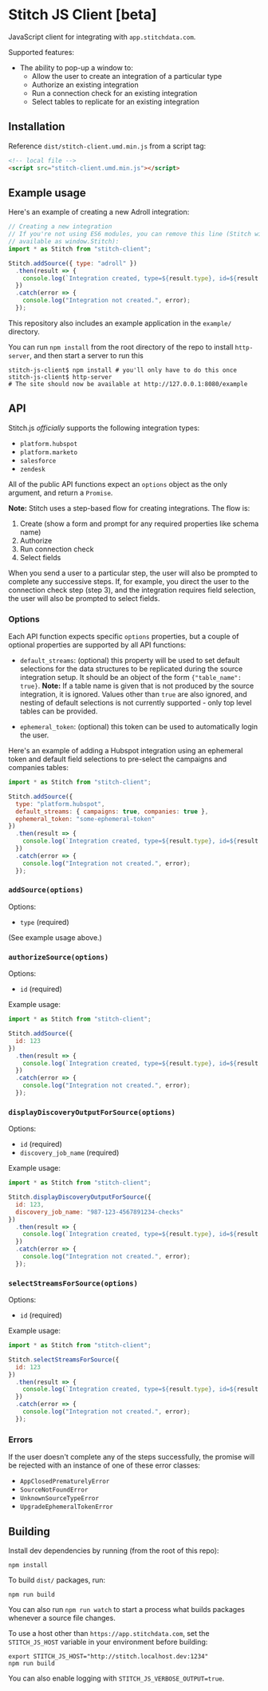 # Stitch JS Client [beta]

JavaScript client for integrating with `app.stitchdata.com`.

Supported features:

* The ability to pop-up a window to:
  * Allow the user to create an integration of a particular type
  * Authorize an existing integration
  * Run a connection check for an existing integration
  * Select tables to replicate for an existing integration

## Installation

Reference `dist/stitch-client.umd.min.js` from a script tag:

```html
<!-- local file -->
<script src="stitch-client.umd.min.js"></script>
```

## Example usage

Here's an example of creating a new Adroll integration:

```javascript
// Creating a new integration
// If you're not using ES6 modules, you can remove this line (Stitch will be
// available as window.Stitch):
import * as Stitch from "stitch-client";

Stitch.addSource({ type: "adroll" })
  .then(result => {
    console.log(`Integration created, type=${result.type}, id=${result.id}`);
  })
  .catch(error => {
    console.log("Integration not created.", error);
  });
```

This repository also includes an example application in the `example/` directory.

You can run `npm install` from the root directory of the repo to install `http-server`, and then start a server to run this

```shell
stitch-js-client$ npm install # you'll only have to do this once
stitch-js-client$ http-server
# The site should now be available at http://127.0.0.1:8080/example
```

## API

Stitch.js _officially_ supports the following integration types:

* `platform.hubspot`
* `platform.marketo`
* `salesforce`
* `zendesk`

All of the public API functions expect an `options` object as the only argument, and return a `Promise`.

**Note:** Stitch uses a step-based flow for creating integrations. The flow is:

1. Create (show a form and prompt for any required properties like schema name)
2. Authorize
3. Run connection check
4. Select fields

When you send a user to a particular step, the user will also be prompted to complete any successive steps. If, for example, you direct the user to the connection check step (step 3), and the integration requires field selection, the user will also be prompted to select fields.

### Options

Each API function expects specific `options` properties, but a couple of optional properties are supported by all API functions:

* `default_streams`: (optional) this property will be used to set default selections for the data structures to be replicated during the source integration setup. It should be an object of the form `{"table_name": true}`. **Note:** If a table name is given that is not produced by the source
  integration, it is ignored. Values other than `true` are also ignored, and
  nesting of default selections is not currently supported - only top level
  tables can be provided.

* `ephemeral_token`: (optional) this token can be used to automatically login the user.

Here's an example of adding a Hubspot integration using an ephemeral token and default field selections to pre-select the campaigns and companies tables:

```javascript
import * as Stitch from "stitch-client";

Stitch.addSource({
  type: "platform.hubspot",
  default_streams: { campaigns: true, companies: true },
  ephemeral_token: "some-ephemeral-token"
})
  .then(result => {
    console.log(`Integration created, type=${result.type}, id=${result.id}`);
  })
  .catch(error => {
    console.log("Integration not created.", error);
  });
```

### `addSource(options)`

Options:

* `type` (required)

(See example usage above.)

### `authorizeSource(options)`

Options:

* `id` (required)

Example usage:

```javascript
import * as Stitch from "stitch-client";

Stitch.addSource({
  id: 123
})
  .then(result => {
    console.log(`Integration created, type=${result.type}, id=${result.id}`);
  })
  .catch(error => {
    console.log("Integration not created.", error);
  });
```

### `displayDiscoveryOutputForSource(options)`

Options:

* `id` (required)
* `discovery_job_name` (required)

Example usage:

```javascript
import * as Stitch from "stitch-client";

Stitch.displayDiscoveryOutputForSource({
  id: 123,
  discovery_job_name: "987-123-4567891234-checks"
})
  .then(result => {
    console.log(`Integration created, type=${result.type}, id=${result.id}`);
  })
  .catch(error => {
    console.log("Integration not created.", error);
  });
```

### `selectStreamsForSource(options)`

Options:

* `id` (required)

Example usage:

```javascript
import * as Stitch from "stitch-client";

Stitch.selectStreamsForSource({
  id: 123
})
  .then(result => {
    console.log(`Integration created, type=${result.type}, id=${result.id}`);
  })
  .catch(error => {
    console.log("Integration not created.", error);
  });
```

### Errors

If the user doesn't complete any of the steps successfully, the promise will be rejected with an instance of one of these error classes:

* `AppClosedPrematurelyError`
* `SourceNotFoundError`
* `UnknownSourceTypeError`
* `UpgradeEphemeralTokenError`

## Building

Install dev dependencies by running (from the root of this repo):

```
npm install
```

To build `dist/` packages, run:

```
npm run build
```

You can also run `npm run watch` to start a process what builds packages whenever a source file changes.

To use a host other than `https://app.stitchdata.com`, set the `STITCH_JS_HOST` variable in your environment before building:

```
export STITCH_JS_HOST="http://stitch.localhost.dev:1234"
npm run build
```

You can also enable logging with `STITCH_JS_VERBOSE_OUTPUT=true`.
